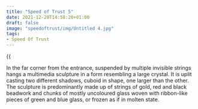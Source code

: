 ```yaml
---
title: "Speed of Trust 5"
date: 2021-12-20T14:58:20+01:00
draft: false
image: "speedoftrust/img/Untitled 4.jpg"
tags:
- Speed Of Trust
---
```


{{<audio src="speedoftrust/audio/WhatsApp Audio 2023-11-24 at 15.47.34.mp3">}}

In the far corner from the entrance, suspended by multiple invisible strings hangs a multimedia sculpture in a form resembling a large crystal. It is uplit casting two different shadows, cuboid in shape, one larger than the other. The sculpture is predominantly made up of strings of gold, red and black beadwork and chunks of mostly uncoloured glass woven with ribbon-like pieces of green and blue glass, or frozen as if in molten state.


